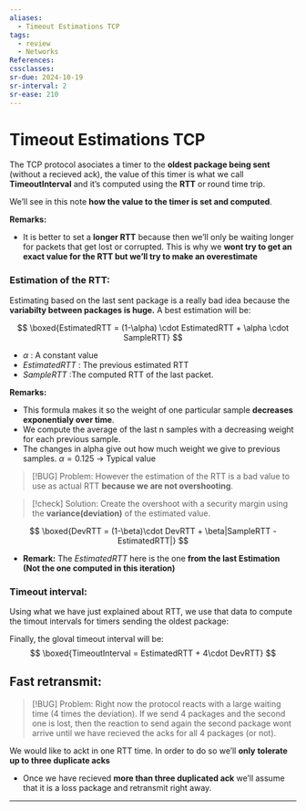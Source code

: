 ```yaml
---
aliases:
  - Timeout Estimations TCP
tags:
  - review
  - Networks
References: 
cssclasses:
sr-due: 2024-10-19
sr-interval: 2
sr-ease: 210
---
```

# Timeout Estimations TCP
The TCP protocol asociates a timer  to the **oldest package being sent** (without a recieved ack), the value of this timer is what we call **TimeoutInterval** and it’s computed using the **RTT** or round time trip.

We’ll see in this note **how the value to the timer is set and computed**.

**Remarks:**
+ It is better to set a **longer RTT** because then we’ll only be waiting longer for packets that get lost or corrupted. This is why we **wont try to get an exact value for the RTT but we’ll try to make an overestimate**

### Estimation of the RTT:
Estimating based on the last sent package is a really bad idea because the **variabilty between packages is huge.** A best estimation will be: 

$$
\boxed{EstimatedRTT = (1-\alpha) \cdot EstimatedRTT + \alpha \cdot SampleRTT}
$$
+ $\alpha$ : A constant value
+ $EstimatedRTT$ : The previous estimated RTT 
+ $SampleRTT$ :The computed RTT of the last packet.

**Remarks:**
+ This formula makes it so the weight of one particular sample **decreases exponentialy over time**. 
+ We compute the average of the last n samples with a decreasing weight for each previous sample. 
+ The changes in alpha give out how much weight we give to previous samples. $\alpha = 0.125$ → Typical value

> [!BUG] Problem: 
>  However the estimation of the RTT is a bad value to use as actual RTT **because we are not overshooting**. 

> [!check] Solution: 
> Create the overshoot with a security margin using the **variance(deviation)** of the estimated value. 

$$
\boxed{DevRTT = (1-\beta)\cdot DevRTT + \beta|SampleRTT - EstimatedRTT|}
$$
+ **Remark:** The $EstimatedRTT$ here is the one **from the last Estimation (Not the one computed in this iteration)**
### Timeout interval: 
Using what we have just explained about RTT, we use that data to compute the timout intervals for timers sending the oldest package:

Finally, the gloval timeout interval will be: 
$$
\boxed{TimeoutInterval = EstimatedRTT + 4\cdot DevRTT}
$$
 
## Fast retransmit: 

> [!BUG] Problem:
> Right now the protocol reacts with a large waiting time (4 times the deviation). If we send 4 packages and the second one is lost, then the reaction to send again the second package wont arrive until we have recieved the acks for all 4 packages (or not). 

We would like to ackt in one RTT time. In order to do so we’ll **only** **tolerate up to three duplicate acks**

+ Once we have recieved **more than three duplicated ack** we’ll assume that it is a loss package and retransmit right away. 


***
